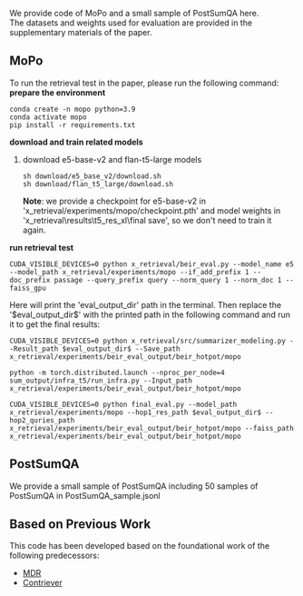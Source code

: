 We provide code of MoPo and a small sample of PostSumQA here.  
The datasets and weights used for evaluation are provided in the supplementary materials of the paper.
## MoPo
To run the retrieval test in the paper, please run the following command:  
**prepare the environment**
```
conda create -n mopo python=3.9
conda activate mopo
pip install -r requirements.txt
```


**download and train related models**
1. download e5-base-v2 and flan-t5-large models
   ```
   sh download/e5_base_v2/download.sh
   sh download/flan_t5_large/download.sh
   ```
   **Note**: we provide a checkpoint for e5-base-v2 in 'x_retrieval/experiments/mopo/checkpoint.pth' and model weights in 'x_retrieval\results\t5_res_xl\final save', so we don't need to train it again. 

**run retrieval test**
```
CUDA_VISIBLE_DEVICES=0 python x_retrieval/beir_eval.py --model_name e5 --model_path x_retrieval/experiments/mopo --if_add_prefix 1 --doc_prefix passage --query_prefix query --norm_query 1 --norm_doc 1 --faiss_gpu
```
Here will print the 'eval_output_dir' path in the terminal. Then replace the '\$eval_output_dir\$' with the printed path in the following command and run it to get the final results:
```
CUDA_VISIBLE_DEVICES=0 python x_retrieval/src/summarizer_modeling.py --Result_path $eval_output_dir$ --Save_path x_retrieval/experiments/beir_eval_output/beir_hotpot/mopo

python -m torch.distributed.launch --nproc_per_node=4 sum_output/infra_t5/run_infra.py --Input_path x_retrieval/experiments/beir_eval_output/beir_hotpot/mopo

CUDA_VISIBLE_DEVICES=0 python final_eval.py --model_path x_retrieval/experiments/mopo --hop1_res_path $eval_output_dir$ --hop2_quries_path x_retrieval/experiments/beir_eval_output/beir_hotpot/mopo --faiss_path x_retrieval/experiments/beir_eval_output/beir_hotpot/mopo
```

## PostSumQA

We provide a small sample of PostSumQA including 50 samples of PostSumQA in PostSumQA_sample.jsonl

## Based on Previous Work

This code has been developed based on the foundational work of the following predecessors:
- [MDR](https://github.com/facebookresearch/multihop_dense_retrieval)
- [Contriever](https://github.com/facebookresearch/contriever)
